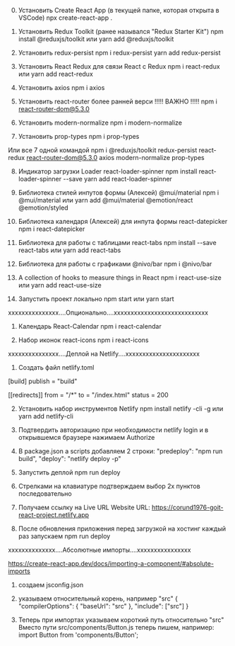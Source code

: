 0. Установить Create React App (в текущей папке, которая открыта в VSCode)
   npx create-react-app .

1. Установить Redux Toolkit (ранее назывался "Redux Starter Kit")
   npm install @reduxjs/toolkit или
   yarn add @reduxjs/toolkit

2. Установить redux-persist
   npm i redux-persist
   yarn add redux-persist

3. Установить React Redux для связи React с Redux
   npm i react-redux или
   yarn add react-redux

4. Установить axios
   npm i axios

5. Установить react-router более ранней верси !!!!! ВАЖНО !!!!!
   npm i react-router-dom@5.3.0

6. Установить modern-normalize
   npm i modern-normalize

7. Установить prop-types
   npm i prop-types

Или все 7 одной командой
npm i @reduxjs/toolkit redux-persist react-redux react-router-dom@5.3.0 axios modern-normalize prop-types

8. Индикатор загрузки Loader react-loader-spinner
   npm install react-loader-spinner --save
   yarn add react-loader-spinner

9. Библиотека стилей инпутов формы (Алексей) @mui/material
   npm i @mui/material или
   yarn add @mui/material @emotion/react @emotion/styled

10. Библиотека календаря (Алексей) для инпута формы react-datepicker
    npm i react-datepicker

11. Библиотека для работы с таблицами react-tabs
    npm install --save react-tabs или
    yarn add react-tabs

12. Библиотека для работы с графиками @nivo/bar
    npm i @nivo/bar

13. A collection of hooks to measure things in React
    npm i react-use-size или
    yarn add react-use-size

14. Запустить проект локально
    npm start или
    yarn start

xxxxxxxxxxxxxxx....Опционально....xxxxxxxxxxxxxxxxxxxxxxxxxxxx

1. Календарь React-Calendar
   npm i react-calendar

2. Набор иконок react-icons
   npm i react-icons

xxxxxxxxxxxxxxx....Деплой на Netlify....хххххххххххххххххххххх

1. Создать файл netlify.toml

[build]
publish = "build"

[[redirects]]
from = "/\*"
to = "/index.html"
status = 200

2. Установить набор инструментов Netlify
   npm install netlify -cli -g или
   yarn add netlify-cli

3. Подтвердить авторизацию при необходимости
   netlify login
   и в открывшемся браузере нажимаем Authorize

4. В package.json а scripts добавляем 2 строки:
   "predeploy": "npm run build",
   "deploy": "netlify deploy -p"

5. Запустить деплой
   npm run deploy

6. Стрелками на клавиатуре подтверждаем выбор
   2х пунктов последовательно

7. Получаем ссылку на Live URL
   Website URL: https://corund1976-goit-react-project.netlify.app

8. После обновления приложения перед загрузкой на хостинг
   каждый раз запускаем
   npm run deploy

хххххххххххххх....Абсолютные импорты....хххххххххххххххх

https://create-react-app.dev/docs/importing-a-component/#absolute-imports

1. создаем jsconfig.json

2. указываем относительный корень, например "src"
   {
   "compilerOptions": {
   "baseUrl": "src"
   },
   "include": ["src"]
   }

3. Теперь при импортах указываем короткий путь относительно "src"
   Вместо пути src/components/Button.js теперь пишем, например:
   import Button from 'components/Button';
